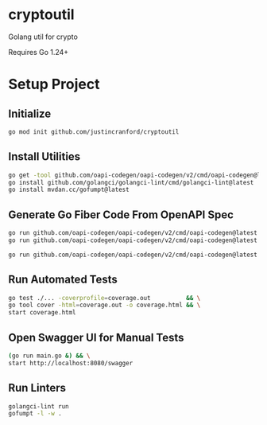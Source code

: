 # cryptoutil
Golang util for crypto

Requires Go 1.24+

# Setup Project

## Initialize
```sh
go mod init github.com/justincranford/cryptoutil
```

## Install Utilities
```sh
go get -tool github.com/oapi-codegen/oapi-codegen/v2/cmd/oapi-codegen@latest
go install github.com/golangci/golangci-lint/cmd/golangci-lint@latest
go install mvdan.cc/gofumpt@latest
```

## Generate Go Fiber Code From OpenAPI Spec
```sh
go run github.com/oapi-codegen/oapi-codegen/v2/cmd/oapi-codegen@latest --config=openapi_gen_model.yaml  openapi_spec_components.yaml
go run github.com/oapi-codegen/oapi-codegen/v2/cmd/oapi-codegen@latest --config=openapi_gen_server.yaml openapi_spec_paths.yaml

go run github.com/oapi-codegen/oapi-codegen/v2/cmd/oapi-codegen@latest --config=openapi_gen_client.yaml openapi_spec_paths.yaml
```

## Run Automated Tests

```sh
go test ./... -coverprofile=coverage.out          && \
go tool cover -html=coverage.out -o coverage.html && \
start coverage.html
```

## Open Swagger UI for Manual Tests

```sh
(go run main.go &) && \
start http://localhost:8080/swagger
```

## Run Linters

```sh
golangci-lint run
gofumpt -l -w .
```
